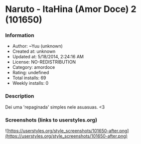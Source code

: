 # Naruto - ItaHina (Amor Doce) 2 (101650)

### Information
- Author: ~Yuu (unknown)
- Created at: unknown
- Updated at: 5/18/2014, 2:24:16 AM
- License: NO-REDISTRIBUTION
- Category: amordoce
- Rating: undefined
- Total installs: 69
- Weekly installs: 0


### Description
Dei uma 'repaginada' simples nele asuasuas. <3


### Screenshots (links to userstyles.org)
![https://userstyles.org/style_screenshots/101650-after.png](https://userstyles.org/style_screenshots/101650-after.png)


